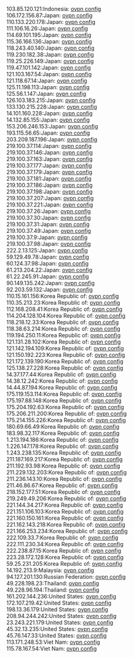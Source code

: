 103.85.120.121:Indonesia: [ovpn config](vpn/103_85_120_121.ovpn)  
106.172.156.87:Japan: [ovpn config](vpn/106_172_156_87.ovpn)  
110.133.220.178:Japan: [ovpn config](vpn/110_133_220_178.ovpn)  
111.106.16.26:Japan: [ovpn config](vpn/111_106_16_26.ovpn)  
114.69.101.195:Japan: [ovpn config](vpn/114_69_101_195.ovpn)  
115.36.166.136:Japan: [ovpn config](vpn/115_36_166_136.ovpn)  
118.243.40.140:Japan: [ovpn config](vpn/118_243_40_140.ovpn)  
119.230.182.38:Japan: [ovpn config](vpn/119_230_182_38.ovpn)  
119.25.226.149:Japan: [ovpn config](vpn/119_25_226_149.ovpn)  
119.47.101.142:Japan: [ovpn config](vpn/119_47_101_142.ovpn)  
121.103.167.54:Japan: [ovpn config](vpn/121_103_167_54.ovpn)  
121.118.67.14:Japan: [ovpn config](vpn/121_118_67_14.ovpn)  
125.11.198.113:Japan: [ovpn config](vpn/125_11_198_113.ovpn)  
125.56.1.147:Japan: [ovpn config](vpn/125_56_1_147.ovpn)  
126.103.183.215:Japan: [ovpn config](vpn/126_103_183_215.ovpn)  
133.130.215.228:Japan: [ovpn config](vpn/133_130_215_228.ovpn)  
14.101.160.228:Japan: [ovpn config](vpn/14_101_160_228.ovpn)  
14.132.85.155:Japan: [ovpn config](vpn/14_132_85_155.ovpn)  
153.206.246.153:Japan: [ovpn config](vpn/153_206_246_153.ovpn)  
193.115.56.65:Japan: [ovpn config](vpn/193_115_56_65.ovpn)  
203.209.187.196:Japan: [ovpn config](vpn/203_209_187_196.ovpn)  
219.100.37.114:Japan: [ovpn config](vpn/219_100_37_114.ovpn)  
219.100.37.146:Japan: [ovpn config](vpn/219_100_37_146.ovpn)  
219.100.37.163:Japan: [ovpn config](vpn/219_100_37_163.ovpn)  
219.100.37.177:Japan: [ovpn config](vpn/219_100_37_177.ovpn)  
219.100.37.179:Japan: [ovpn config](vpn/219_100_37_179.ovpn)  
219.100.37.181:Japan: [ovpn config](vpn/219_100_37_181.ovpn)  
219.100.37.186:Japan: [ovpn config](vpn/219_100_37_186.ovpn)  
219.100.37.198:Japan: [ovpn config](vpn/219_100_37_198.ovpn)  
219.100.37.207:Japan: [ovpn config](vpn/219_100_37_207.ovpn)  
219.100.37.221:Japan: [ovpn config](vpn/219_100_37_221.ovpn)  
219.100.37.26:Japan: [ovpn config](vpn/219_100_37_26.ovpn)  
219.100.37.30:Japan: [ovpn config](vpn/219_100_37_30.ovpn)  
219.100.37.31:Japan: [ovpn config](vpn/219_100_37_31.ovpn)  
219.100.37.49:Japan: [ovpn config](vpn/219_100_37_49.ovpn)  
219.100.37.9:Japan: [ovpn config](vpn/219_100_37_9.ovpn)  
219.100.37.98:Japan: [ovpn config](vpn/219_100_37_98.ovpn)  
222.2.13.125:Japan: [ovpn config](vpn/222_2_13_125.ovpn)  
59.129.49.78:Japan: [ovpn config](vpn/59_129_49_78.ovpn)  
60.124.37.98:Japan: [ovpn config](vpn/60_124_37_98.ovpn)  
61.213.204.22:Japan: [ovpn config](vpn/61_213_204_22.ovpn)  
61.22.245.91:Japan: [ovpn config](vpn/61_22_245_91.ovpn)  
90.149.135.242:Japan: [ovpn config](vpn/90_149_135_242.ovpn)  
92.203.59.132:Japan: [ovpn config](vpn/92_203_59_132.ovpn)  
110.15.161.156:Korea Republic of: [ovpn config](vpn/110_15_161_156.ovpn)  
110.35.213.23:Korea Republic of: [ovpn config](vpn/110_35_213_23.ovpn)  
112.168.208.41:Korea Republic of: [ovpn config](vpn/112_168_208_41.ovpn)  
114.204.128.104:Korea Republic of: [ovpn config](vpn/114_204_128_104.ovpn)  
118.218.12.33:Korea Republic of: [ovpn config](vpn/118_218_12_33.ovpn)  
118.38.63.214:Korea Republic of: [ovpn config](vpn/118_38_63_214.ovpn)  
119.194.250.11:Korea Republic of: [ovpn config](vpn/119_194_250_11.ovpn)  
121.131.28.102:Korea Republic of: [ovpn config](vpn/121_131_28_102.ovpn)  
121.142.194.109:Korea Republic of: [ovpn config](vpn/121_142_194_109.ovpn)  
121.150.192.223:Korea Republic of: [ovpn config](vpn/121_150_192_223.ovpn)  
121.172.139.190:Korea Republic of: [ovpn config](vpn/121_172_139_190.ovpn)  
125.138.27.228:Korea Republic of: [ovpn config](vpn/125_138_27_228.ovpn)  
14.37.177.44:Korea Republic of: [ovpn config](vpn/14_37_177_44.ovpn)  
14.38.12.242:Korea Republic of: [ovpn config](vpn/14_38_12_242.ovpn)  
14.44.87.194:Korea Republic of: [ovpn config](vpn/14_44_87_194.ovpn)  
175.119.153.114:Korea Republic of: [ovpn config](vpn/175_119_153_114.ovpn)  
175.197.88.148:Korea Republic of: [ovpn config](vpn/175_197_88_148.ovpn)  
175.204.192.63:Korea Republic of: [ovpn config](vpn/175_204_192_63.ovpn)  
175.206.211.200:Korea Republic of: [ovpn config](vpn/175_206_211_200.ovpn)  
175.214.155.226:Korea Republic of: [ovpn config](vpn/175_214_155_226.ovpn)  
180.69.66.49:Korea Republic of: [ovpn config](vpn/180_69_66_49.ovpn)  
183.98.32.117:Korea Republic of: [ovpn config](vpn/183_98_32_117.ovpn)  
1.213.194.186:Korea Republic of: [ovpn config](vpn/1_213_194_186.ovpn)  
1.226.147.178:Korea Republic of: [ovpn config](vpn/1_226_147_178.ovpn)  
1.243.238.135:Korea Republic of: [ovpn config](vpn/1_243_238_135.ovpn)  
211.187.169.217:Korea Republic of: [ovpn config](vpn/211_187_169_217.ovpn)  
211.192.93.98:Korea Republic of: [ovpn config](vpn/211_192_93_98.ovpn)  
211.229.132.203:Korea Republic of: [ovpn config](vpn/211_229_132_203.ovpn)  
211.236.143.10:Korea Republic of: [ovpn config](vpn/211_236_143_10.ovpn)  
211.46.86.67:Korea Republic of: [ovpn config](vpn/211_46_86_67.ovpn)  
218.152.177.51:Korea Republic of: [ovpn config](vpn/218_152_177_51.ovpn)  
219.249.49.206:Korea Republic of: [ovpn config](vpn/219_249_49_206.ovpn)  
221.144.34.217:Korea Republic of: [ovpn config](vpn/221_144_34_217.ovpn)  
221.151.106.103:Korea Republic of: [ovpn config](vpn/221_151_106_103.ovpn)  
221.160.150.161:Korea Republic of: [ovpn config](vpn/221_160_150_161.ovpn)  
221.162.143.218:Korea Republic of: [ovpn config](vpn/221_162_143_218.ovpn)  
221.166.253.234:Korea Republic of: [ovpn config](vpn/221_166_253_234.ovpn)  
222.109.33.7:Korea Republic of: [ovpn config](vpn/222_109_33_7.ovpn)  
222.111.230.34:Korea Republic of: [ovpn config](vpn/222_111_230_34.ovpn)  
222.238.87.15:Korea Republic of: [ovpn config](vpn/222_238_87_15.ovpn)  
223.28.172.128:Korea Republic of: [ovpn config](vpn/223_28_172_128.ovpn)  
59.25.231.205:Korea Republic of: [ovpn config](vpn/59_25_231_205.ovpn)  
14.192.213.9:Malaysia: [ovpn config](vpn/14_192_213_9.ovpn)  
94.127.201.130:Russian Federation: [ovpn config](vpn/94_127_201_130.ovpn)  
49.228.198.23:Thailand: [ovpn config](vpn/49_228_198_23.ovpn)  
49.228.96.194:Thailand: [ovpn config](vpn/49_228_96_194.ovpn)  
161.202.144.236:United States: [ovpn config](vpn/161_202_144_236.ovpn)  
172.107.219.42:United States: [ovpn config](vpn/172_107_219_42.ovpn)  
198.13.36.179:United States: [ovpn config](vpn/198_13_36_179.ovpn)  
208.94.244.242:United States: [ovpn config](vpn/208_94_244_242.ovpn)  
23.243.221.179:United States: [ovpn config](vpn/23_243_221_179.ovpn)  
45.32.13.235:United States: [ovpn config](vpn/45_32_13_235.ovpn)  
45.76.147.33:United States: [ovpn config](vpn/45_76_147_33.ovpn)  
113.171.248.53:Viet Nam: [ovpn config](vpn/113_171_248_53.ovpn)  
115.78.167.54:Viet Nam: [ovpn config](vpn/115_78_167_54.ovpn)  
